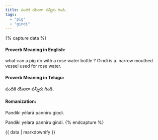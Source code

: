 ```yaml
---
title: పందికి యేలరా పన్నీరు గిండి.
tags:
  - "pig"
  - "gindi"
---
```


{% capture data %}
#### Proverb Meaning in English:
what can a pig do with a rose water bottle ?
Gindi is a. narrow mouthed vessel used for rose water.

#### Proverb Meaning in Telugu:
పందికి యేలరా పన్నీరు గిండి.

#### Romanization:
Pandiki yēlarā pannīru giṇḍi.

Pandiki yelara panniru gindi.
{% endcapture %}

{{ data | markdownify }}

